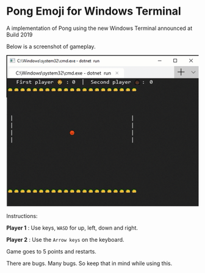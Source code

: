 Pong Emoji for Windows Terminal
====================================================

A implementation of Pong using the new Windows Terminal announced at Build 2019

Below is a screenshot of gameplay. 

![Image of Michael's Pong Emoji](pong.gif)

Instructions:

**Player 1** : Use keys, `WASD` for up, left, down and right.

**Player 2** : Use the `Arrow keys` on the keyboard.

Game goes to 5 points and restarts.

There are bugs. Many bugs. So keep that in mind while using this.
